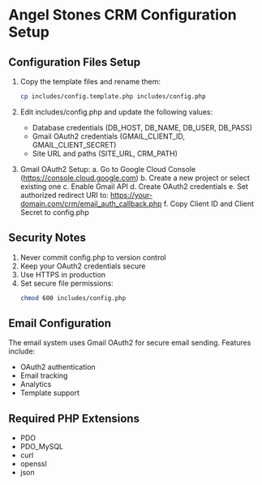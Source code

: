# Angel Stones CRM Configuration Setup

## Configuration Files Setup

1. Copy the template files and rename them:
   ```bash
   cp includes/config.template.php includes/config.php
   ```

2. Edit includes/config.php and update the following values:
   - Database credentials (DB_HOST, DB_NAME, DB_USER, DB_PASS)
   - Gmail OAuth2 credentials (GMAIL_CLIENT_ID, GMAIL_CLIENT_SECRET)
   - Site URL and paths (SITE_URL, CRM_PATH)

3. Gmail OAuth2 Setup:
   a. Go to Google Cloud Console (https://console.cloud.google.com)
   b. Create a new project or select existing one
   c. Enable Gmail API
   d. Create OAuth2 credentials
   e. Set authorized redirect URI to: https://your-domain.com/crm/email_auth_callback.php
   f. Copy Client ID and Client Secret to config.php

## Security Notes

1. Never commit config.php to version control
2. Keep your OAuth2 credentials secure
3. Use HTTPS in production
4. Set secure file permissions:
   ```bash
   chmod 600 includes/config.php
   ```

## Email Configuration

The email system uses Gmail OAuth2 for secure email sending. Features include:
- OAuth2 authentication
- Email tracking
- Analytics
- Template support

## Required PHP Extensions

- PDO
- PDO_MySQL
- curl
- openssl
- json
